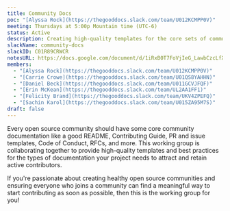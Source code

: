 ```yaml
---
title: Community Docs
poc: "[Alyssa Rock](https://thegooddocs.slack.com/team/U012KCMPP0V)"
meeting: Thursdays at 5:00p Mountain time (UTC-6)
status: Active
description: Creating high-quality templates for the core sets of community docs that are necessary for the health, productivity, and cross-coordination of open source communities.
slackName: community-docs
slackID: C01R89CRWCR
notesURL: https://docs.google.com/document/d/1iRxB0T7FoVjIeG_LawbCzcLfXCILlpFdzn-4BPDGR9Y/edit?usp=sharing
members:
  - "[Alyssa Rock](https://thegooddocs.slack.com/team/U012KCMPP0V)"
  - "[Carrie Crowe](https://thegooddocs.slack.com/team/U01QS8YAHHN)"
  - "[Daniel Beck](https://thegooddocs.slack.com/team/U011GCVJFQF)"
  - "[Erin McKean](https://thegooddocs.slack.com/team/UL2AA1FF1)"
  - "[Felicity Brand](https://thegooddocs.slack.com/team/UKV4ZPEFQ)"
  - "[Sachin Karol](https://thegooddocs.slack.com/team/U015ZA95M7S)"
draft: false
---
```


Every open source community should have some core community documentation like a good README, Contributing Guide, PR and issue templates, Code of Conduct, RFCs, and more.
This working group is collaborating together to provide high-quality templates and best practices for the types of documentation your project needs to attract and retain active contributors.

If you're passionate about creating healthy open source communities and ensuring everyone who joins a community can find a meaningful way to start contributing as soon as possible, then this is the working group for you!
